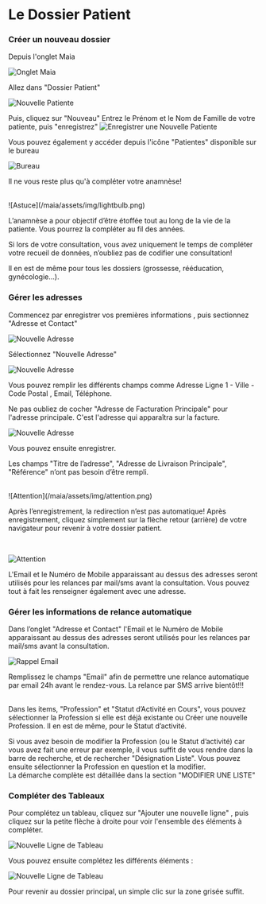 # Le Dossier Patient

### Créer un nouveau dossier

Depuis l'onglet Maia

![Onglet Maia](/maia/assets/img/first_steps/new_patient_folder/maia_desktop.png) 

Allez dans "Dossier Patient"

![Nouvelle Patiente](/maia/assets/img/first_steps/new_patient_folder/new_patient.png)

Puis, cliquez sur "Nouveau"
Entrez le Prénom et le Nom de Famille de votre patiente, puis "enregistrez"
![Enregistrer une Nouvelle Patiente](/maia/assets/img/first_steps/new_patient_folder/save.png)

Vous pouvez également y accéder depuis l'icône "Patientes" disponible sur le bureau

![Bureau](/maia/assets/img/first_steps/new_patient_folder/desktop.png)

Il ne vous reste plus qu'à compléter votre anamnèse!

<br>
![Astuce](/maia/assets/img/lightbulb.png)

L’anamnèse a pour objectif d’être étoffée tout au long de la vie de la patiente. Vous pourrez la compléter au fil des années. 

Si lors de votre consultation, vous avez uniquement le temps de compléter votre recueil de données, n’oubliez pas de codifier une consultation! 

Il en est de même pour tous les dossiers (grossesse, rééducation, gynécologie…).
<br>

### Gérer les adresses

Commencez par enregistrer vos premières informations , puis sectionnez "Adresse et Contact"

![Nouvelle Adresse](/maia/assets/img/first_steps/new_patient_folder/new_address.png)


Sélectionnez "Nouvelle Adresse"

![Nouvelle Adresse](/maia/assets/img/first_steps/new_patient_folder/new_address_1.png)


Vous pouvez remplir les différents champs comme Adresse Ligne 1 - Ville - Code Postal , Email, Téléphone.

Ne pas oubliez de cocher "Adresse de Facturation Principale" pour l'adresse principale. C'est l'adresse qui apparaîtra sur la facture.

![Nouvelle Adresse](/maia/assets/img/first_steps/new_patient_folder/new_address_2.png)

Vous pouvez ensuite enregistrer.

Les champs "Titre de l’adresse", "Adresse de Livraison Principale", "Référence" n’ont pas besoin d’être rempli.

<br>
![Attention](/maia/assets/img/attention.png)

Après l’enregistrement, la redirection n’est pas automatique! 
Après enregistrement, cliquez simplement sur la flèche retour (arrière) de votre navigateur pour revenir à votre dossier patient.

<br>

![Attention](/maia/assets/img/attention.png)

L'Email et le Numéro de Mobile apparaissant au dessus des adresses seront utilisés pour les relances par mail/sms avant la consultation. 
Vous pouvez tout à fait les renseigner également avec une adresse.
<br>

### Gérer les informations de relance automatique

Dans l’onglet "Adresse et Contact" l'Email et le Numéro de Mobile apparaissant au dessus des adresses seront utilisés pour les relances par mail/sms avant la consultation. 

![Rappel Email](/maia/assets/img/first_steps/new_patient_folder/email_reminder.png)


Remplissez le champs "Email" afin de permettre une relance automatique par email 24h avant le rendez-vous. 
La relance par SMS arrive bientôt!!!  
<br>

Dans les items, "Profession" et "Statut d’Activité en Cours", vous pouvez sélectionner la Profession si elle est déjà existante ou Créer une nouvelle Profession. Il en est de même, pour le Statut d’activité.  

Si vous avez besoin de modifier la Profession (ou le Statut d’activité) car vous avez fait une erreur par exemple, il vous suffit de vous rendre dans la barre de recherche, et de rechercher "Désignation Liste". Vous pouvez ensuite sélectionner la Profession en question et la modifier.  
La démarche complète est détaillée dans la section "MODIFIER UNE LISTE"
<br>

### Compléter des Tableaux

Pour complétez un tableau, cliquez sur "Ajouter une nouvelle ligne" , puis cliquez sur la petite flèche à droite pour voir l'ensemble des éléments à compléter.

![Nouvelle Ligne de Tableau](/maia/assets/img/first_steps/new_patient_folder/new_table_row.png)


Vous pouvez ensuite complétez les différents éléments :

![Nouvelle Ligne de Tableau](/maia/assets/img/first_steps/new_patient_folder/new_item_row_1.png)

Pour revenir au dossier principal, un simple clic sur la zone grisée suffit.

